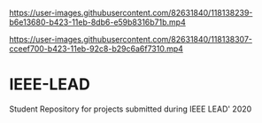 
https://user-images.githubusercontent.com/82631840/118138239-b6e13680-b423-11eb-8db6-e59b8316b71b.mp4


https://user-images.githubusercontent.com/82631840/118138307-cceef700-b423-11eb-92c8-b29c6a6f7310.mp4

# IEEE-LEAD
Student Repository for projects submitted during IEEE LEAD' 2020
